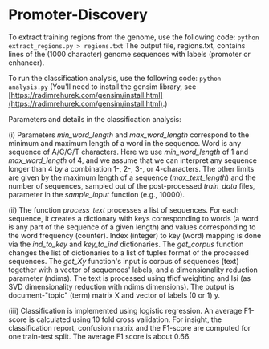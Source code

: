 # Promoter-Discovery

To extract training regions from the genome, use the following code:
`python extract_regions.py > regions.txt`
The output file, regions.txt, contains lines of the (1000 character) genome sequences with labels (promoter or enhancer).

To run the classification analysis, use the following code:
`python analysis.py`
(You'll need to install the gensim library, see [https://radimrehurek.com/gensim/install.html](https://radimrehurek.com/gensim/install.html).)

Parameters and details in the classification analysis:

(i) Parameters *min_word_length* and *max_word_length* correspond to the minimum and maximum length of a word in the sequence. Word is any sequence of A/C/G/T characters. Here we use *min_word_length* of 1 and *max_word_length* of 4, and we assume that we can interpret any sequence longer than 4 by a combination 1-, 2-, 3-, or 4-characters.
The other limits are given by the maximum length of a sequence (*max_text_length*) and the number of sequences, sampled out of the post-processed *train_data* files, parameter in the *sample_input* function (e.g., 10000).

(ii) The function *process_text* processes a list of sequences. For each sequence, it creates a dictionary with keys corresponding to words (a word is any part of the sequence of a given length) and values corresponding to the word frequency (counter). Index (integer) to key (word) mapping is done via the *ind_to_key* and *key_to_ind* dictionaries. 
The *get_corpus* function changes the list of dictionaries to a list of tuples format of the processed sequences. 
The *get_Xy* function's input is corpus of sequences (text) together with a vector of sequences' labels, and a dimensionality reduction parameter (ndims). The text is processed using tfidf weighting and lsi (as SVD dimensionality reduction with ndims dimensions). The output is document-"topic" (term) matrix X and vector of labels (0 or 1) y.

(iii) Classification is implemented using logistic regression. An average F1-score is calculated using 10 fold cross validation. For insight, the classification report, confusion matrix and the F1-score are computed for one train-test split. The average F1 score is about 0.66.
